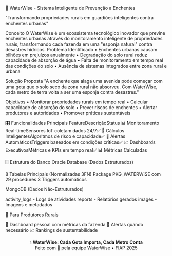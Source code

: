 🌊 WaterWise - Sistema Inteligente de Prevenção a Enchentes

"Transformando propriedades rurais em guardiões inteligentes contra enchentes urbanas"

Conceito
O WaterWise é um ecossistema tecnológico inovador que previne enchentes urbanas através do monitoramento inteligente de propriedades rurais, transformando cada fazenda em uma "esponja natural" contra desastres hídricos.
Problema Identificado
•	Enchentes urbanas causam bilhões em prejuízos anualmente
•	Degradação do solo rural reduz capacidade de absorção de água
•	Falta de monitoramento em tempo real das condições do solo
•	Ausência de sistemas integrados entre zona rural e urbana

Solução Proposta
"A enchente que alaga uma avenida pode começar com uma gota que o solo seco da zona rural não absorveu. Com WaterWise, cada metro de terra volta a ser uma esponja contra desastres."

Objetivos
•	Monitorar propriedades rurais em tempo real
•	Calcular capacidade de absorção do solo
•	Prever riscos de enchentes
•	Alertar produtores e autoridades
•	Promover práticas sustentáveis


🎛️ Funcionalidades Principais
FeatureDescriçãoStatus
📊 Monitoramento Real-timeSensores IoT coletam dados 24/7✅
🧠 Cálculos InteligentesAlgoritmos de risco e capacidade✅
🚨 Alertas AutomáticosTriggers baseados em condições críticas✅
📈 Dashboards ExecutivosMétricas e KPIs em tempo real✅
📊 Métricas Calculadas

🗄️ Estrutura do Banco
Oracle Database (Dados Estruturados)

8 Tabelas Principais (Normalizadas 3FN)
Package PKG_WATERWISE com 29 procedures
3 Triggers automáticos

MongoDB (Dados Não-Estruturados)

activity_logs - Logs de atividades
reports - Relatórios gerados
images - Imagens e metadados

🌾 Para Produtores Rurais

📱 Dashboard pessoal com métricas da fazenda
🚨 Alertas quando necessário
📈 Rankings de sustentabilidade


<div align="center">
💧 <strong>WaterWise: Cada Gota Importa, Cada Metro Conta</strong><br>
Feito com 💚 pela equipe WaterWise • FIAP 2025
</div>
